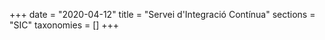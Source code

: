+++
date        = "2020-04-12"
title       = "Servei d'Integració Contínua"
sections    = "SIC"
taxonomies  = []
+++
